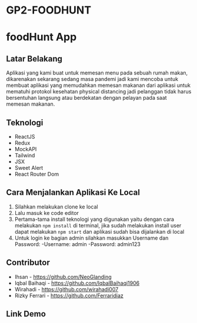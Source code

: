 # GP2-FOODHUNT

# foodHunt App

## Latar Belakang

Aplikasi yang kami buat untuk memesan menu pada sebuah rumah makan, dikarenakan sekarang sedang masa pandemi jadi kami mencoba untuk membuat aplikasi yang memudahkan memesan makanan dari aplikasi untuk mematuhi protokol kesehatan physical distancing jadi pelanggan tidak harus bersentuhan langsung atau berdekatan dengan pelayan pada saat memesan makanan.

## Teknologi

- ReactJS
- Redux
- MockAPI
- Tailwind
- JSX
- Sweet Alert
- React Router Dom

## Cara Menjalankan Aplikasi Ke Local

1. Silahkan melakukan clone ke local
2. Lalu masuk ke code editor
3. Pertama-tama install teknologi yang digunakan yaitu dengan cara melakukan `npm install` di terminal, jika sudah melakukan install user dapat melakukan `npm start` dan aplikasi sudah bisa dijalankan di local
4. Untuk login ke bagian admin silahkan masukkan Username dan Password:
   -Username: admin
   -Password: admin123

## Contributor

- Ihsan - https://github.com/NeoGlanding
- Iqbal Baihaqi - https://github.com/IqbalBaihaqi1906
- Wirahadi - https://github.com/wirahadi007
- Rizky Ferrari - https://github.com/Ferraridiaz

## Link Demo